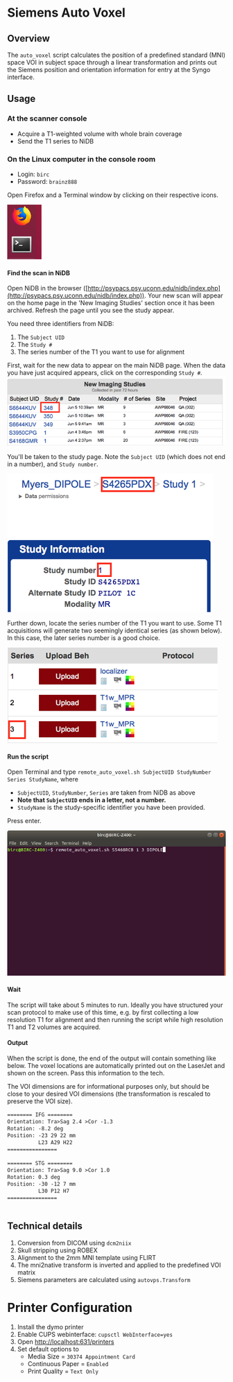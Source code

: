 # Siemens Auto Voxel

## Overview
The `auto_voxel` script calculates the position of a predefined standard (MNI) space VOI in subject space through a linear transformation and prints out the Siemens position and orientation information for entry at the Syngo interface.

## Usage

### At the scanner console
- Acquire a T1-weighted volume with whole brain coverage
- Send the T1 series to NiDB

### On the Linux computer in the console room

- Login: `birc`
- Password: `brainz888`

Open Firefox and a Terminal window by clicking on their respective icons.

![](figs/linux_icons.png)

#### Find the scan in NiDB

Open NiDB in the browser ([http://psypacs.psy.uconn.edu/nidb/index.php](http://psypacs.psy.uconn.edu/nidb/index.php)). Your new scan will appear on the home page in the 'New Imaging Studies' section once it has been archived. Refresh the page until you see the study appear.

You need three identifiers from NiDB:

1. The `Subject UID`
2. The `Study #`
3. The series number of the T1 you want to use for alignment

First, wait for the new data to appear on the main NiDB page. When the data you have just acquired appears, click on the corresponding `Study #`.
![](figs/NiDB_main.png)

You'll be taken to the study page. Note the `Subject UID` (which does not end in a number), and `Study number`.

![](figs/NiDB_study.png)

Further down, locate the series number of the T1 you want to use. Some T1 acquisitions will generate two seemingly identical series (as shown below). In this case, the later series number is a good choice.

![](figs/NiDB_series.png)

#### Run the script

Open Terminal and type `remote_auto_voxel.sh SubjectUID StudyNumber Series StudyName`, where

- `SubjectUID`, `StudyNumber`, `Series` are taken from NiDB as above
- **Note that `SubjectUID` ends in a letter, not a number.**
- `StudyName` is the study-specific identifier you have been provided.

Press enter.

![](figs/cmdline.png)


#### Wait

The script will take about 5 minutes to run. Ideally you have structured your scan protocol to make use of this time, e.g. by first collecting a low resolution T1 for alignment and then running the script while high resolution T1 and T2 volumes are acquired.


#### Output

When the script is done, the end of the output will contain something like below. The voxel locations are automatically printed out on the LaserJet and shown on the screen. Pass this information to the tech.

The VOI dimensions are for informational purposes only, but should be close to your desired VOI dimensions (the transformation is rescaled to preserve the VOI size).



```
======== IFG ========
Orientation: Tra>Sag 2.4 >Cor -1.3
Rotation: -8.2 deg
Position: -23 29 22 mm
          L23 A29 H22
================

======== STG ========
Orientation: Tra>Sag 9.0 >Cor 1.0
Rotation: 0.3 deg
Position: -30 -12 7 mm
          L30 P12 H7
================


```


## Technical details

1. Conversion from DICOM using `dcm2niix`
2. Skull stripping using ROBEX
3. Alignment to the 2mm MNI template using FLIRT
4. The mni2native transform is inverted and applied to the predefined VOI matrix
5. Siemens parameters are calculated using `autovps.Transform`

# Printer Configuration

1. Install the dymo printer
2. Enable CUPS webinterface: `cupsctl WebInterface=yes`
3. Open [http://localhost:631/printers](http://localhost:631/printers)
4. Set default options to 
	- Media Size = `30374 Appointment Card`
	- Continuous Paper = `Enabled`
	- Print Quality = `Text Only`

